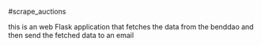 #scrape_auctions

this is an web Flask application that fetches the data 
from the benddao and then send the fetched data to an email